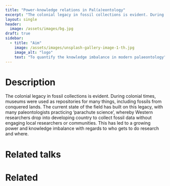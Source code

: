 ```yaml
---
title: "Power-knowledge relations in Pal(a)eontology"
excerpt: "The colonial legacy in fossil collections is evident. During colonial times, museums were used as repositories for many things, including fossils from conquered lands. The current state of the field has built on this legacy, with many paleontologists practicing 'parachute science', whereby Western researchers drop into developing country to collect fossil data without engaging local researchers or communities. This has led to a growing power and knowledge imbalance with regards to who gets to do research and where.  "
layout: single
header:
  image: /assets/images/bg.jpg
draft: true
sidebar:
  - title: "Aim"
    image: /assets/images/unsplash-gallery-image-1-th.jpg
    image_alt: "logo"
    text: "To quantify the knowledge imbalance in modern palaeontology"
---
```

# Description

The colonial legacy in fossil collections is evident. During colonial times, museums were used as repositories for many things, including fossils from conquered lands. The current state of the field has built on this legacy, with many paleontologists practicing ‘parachute science’, whereby Western researchers drop into developing country to collect fossil data without engaging local researchers or communities. This has led to a growing power and knowledge imbalance with regards to who gets to do research and where.

# Related talks

# Related 